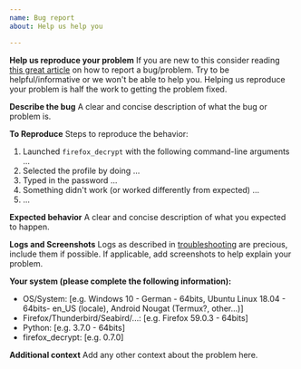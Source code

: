 ```yaml
---
name: Bug report
about: Help us help you

---
```


**Help us reproduce your problem**
If you are new to this consider reading [this great article](https://www.chiark.greenend.org.uk/~sgtatham/bugs.html) on how to report a bug/problem.
Try to be helpful/informative or we won't be able to help you.
Helping us reproduce your problem is half the work to getting the problem fixed.

**Describe the bug**
A clear and concise description of what the bug or problem is.

**To Reproduce**
Steps to reproduce the behavior:
1. Launched `firefox_decrypt` with the following command-line arguments ...
2. Selected the profile by doing ...
3. Typed in the password ...
4. Something didn't work (or worked differently from expected) ...
5. ...

**Expected behavior**
A clear and concise description of what you expected to happen.

**Logs and Screenshots**
Logs as described in [troubleshooting](https://github.com/unode/firefox_decrypt#troubleshooting) are precious, include them if possible.
If applicable, add screenshots to help explain your problem.

**Your system (please complete the following information):**
 - OS/System: [e.g. Windows 10 - German - 64bits, Ubuntu Linux 18.04 - 64bits- en_US (locale), Android Nougat (Termux?, other...)]
 - Firefox/Thunderbird/Seabird/...: [e.g. Firefox 59.0.3 - 64bits]
 - Python: [e.g. 3.7.0 - 64bits]
 - firefox_decrypt: [e.g. 0.7.0]

**Additional context**
Add any other context about the problem here.
